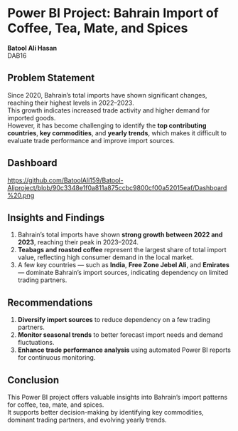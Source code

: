 # Power BI Project: Bahrain Import of Coffee, Tea, Mate, and Spices

**Batool Ali Hasan**  
DAB16  


## Problem Statement
Since 2020, Bahrain’s total imports have shown significant changes, reaching their highest levels in 2022–2023.  
This growth indicates increased trade activity and higher demand for imported goods.  
However, it has become challenging to identify the **top contributing countries**, **key commodities**, and **yearly trends**, which makes it difficult to evaluate trade performance and improve import sources.


## Dashboard 
https://github.com/BatoolAli159/Batool-Aliproject/blob/90c3348e1f0a811a875ccbc9800cf00a52015eaf/Dashboard%20.png


## Insights and Findings
1. Bahrain’s total imports have shown **strong growth between 2022 and 2023**, reaching their peak in 2023–2024.  
2. **Teabags and roasted coffee** represent the largest share of total import value, reflecting high consumer demand in the local market.  
3. A few key countries — such as **India**, **Free Zone Jebel Ali**, and **Emirates** — dominate Bahrain’s import sources, indicating dependency on limited trading partners.

## Recommendations
1. **Diversify import sources** to reduce dependency on a few trading partners.  
2. **Monitor seasonal trends** to better forecast import needs and demand fluctuations.  
3. **Enhance trade performance analysis** using automated Power BI reports for continuous monitoring.  


## Conclusion
This Power BI project offers valuable insights into Bahrain’s import patterns for coffee, tea, mate, and spices.  
It supports better decision-making by identifying key commodities, dominant trading partners, and evolving yearly trends.


